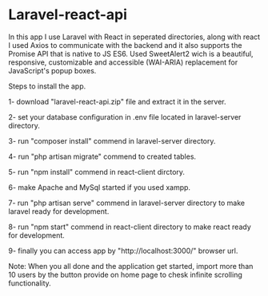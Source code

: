 # Laravel-react-api
In this app I use Laravel with React in seperated directories, along with react I used Axios to communicate with the backend and it also supports the Promise API that is native to JS ES6. Used SweetAlert2 wich is a beautiful, responsive, customizable and accessible (WAI-ARIA) replacement for JavaScript's popup boxes.

Steps to install the app.

1- download "laravel-react-api.zip" file and extract it in the server.

2- set your database configuration in .env file located in laravel-server directory.

3- run "composer install" commend in laravel-server directory.

4- run "php artisan migrate" commend to created tables.

5- run "npm install" commend in react-client dirctory.

6- make Apache and MySql started if you used xampp.

7- run "php artisan serve" commend in laravel-server directory to make laravel ready for development.

8- run "npm start" commend in react-client directory to make react ready for development. 

9- finally you can access app by "http://localhost:3000/" browser url.


Note: When you all done and the application get started, import more than 10 users by the button provide on home page to chesk infinite scrolling functionality. 
